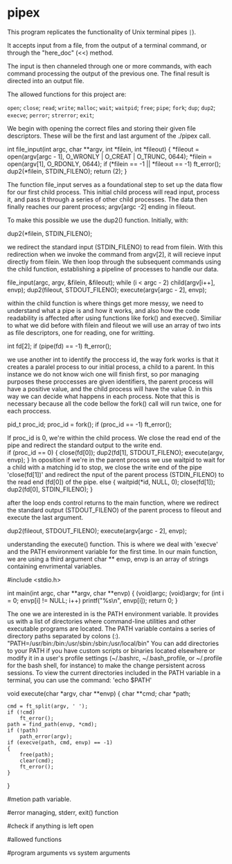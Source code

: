 
# pipex 
This program replicates the functionality of Unix terminal pipes `|`). 

It accepts input from a file, from the output of a terminal command, or through the "here_doc" (<<) method. 

The input is then channeled through one or more commands, with each command processing the output of the previous one. The final result is directed into an output file.

The allowed functions for this project are: 

`open`; `close`; `read`; `write`; `malloc`; `wait`; `waitpid`; `free`; `pipe`; `fork`; `dup`; `dup2`; `execve`; `perror`; `strerror`; `exit`;

We begin with opening the correct files and storing their given file descriptors. These will be the first and last argument of the ./pipex call.

int	file_input(int argc, char **argv, int *filein, int *fileout)
{
	*fileout = open(argv[argc - 1], O_WRONLY | O_CREAT | O_TRUNC, 0644);
	*filein = open(argv[1], O_RDONLY, 0644);
	if (*filein == -1 || *fileout == -1)
		ft_error();
	dup2(*filein, STDIN_FILENO);
	return (2);
}

The function file_input serves as a foundational step to set up the data flow for our first child process. This initial child process will read input, process it, and pass it through a series of other child processes. The data then finally reaches our parent process; argv[argc -2] ending in fileout.

To make this possible we use the dup2() function. 
Initially, with:

dup2(*filein, STDIN_FILENO);

we redirect the standard input (STDIN_FILENO) to read from filein. With this redirection when we invoke the command from argv[2], it will recieve input directly from filein.
We then loop through the subsequent commands using the child function, establishing a pipeline of processes to handle our data.
		
  file_input(argc, argv, &filein, &fileout);
		while (i < argc - 2)
			child(argv[i++], envp);
		dup2(fileout, STDOUT_FILENO);
		execute(argv[argc - 2], envp);

  within the child function is where things get more messy, we need to understand what a pipe is and how it works, and also how the code readability is affected after using functions like fork() and execve().
  Similiar to what we did before with filein and fileout we will use an array of two ints as file descriptors, one for reading, one for writting.
	
int		fd[2];
if (pipe(fd) == -1)
    ft_error();

we use another int to identify the proccess id, the way fork works is that it creates a paralel process to our initial process, a child to a parent. In this instance we do not know wich one will finish first,
so por managing purposes these proccesses are given identifiers, the parent process will have a positive value, and the child process will have the value 0.
in this way we can decide what happens in each process. Note that this is necessary because all the code bellow the fork() call will run twice, one for each proccess.

pid_t	proc_id;
proc_id = fork();
if (proc_id == -1)
	ft_error();

If proc_id is 0, we're within the child process. We close the read end of the pipe and redirect the standard output to the write end.  
if (proc_id == 0)
{
	close(fd[0]);
	dup2(fd[1], STDOUT_FILENO);
	execute(argv, envp);
}
In oposition if we're in the parent process we use waitpid to wait for a child with a matching id to stop, we close the write end of the pipe 'close(fd[1])' and redirect the nput of the parent process (STDIN_FILENO) to the read end (fd[0]) of the pipe.
else
{
	waitpid(*id, NULL, 0);
	close(fd[1]);
	dup2(fd[0], STDIN_FILENO);
}

after the loop ends control returns to the main function, where we redirect the standard output (STDOUT_FILENO) of the parent process to fileout and execute the last argument. 

dup2(fileout, STDOUT_FILENO);
execute(argv[argc - 2], envp);

understanding the execute() function. This is where we deal with 'execve' and the PATH environment variable for the first time.
In our main function, we are using a third argument char ** envp, envp is an array of strings containing envrimental variables. 

#include <stdio.h>

int main(int argc, char **argv, char **envp) 
{
	(void)argc;
	(void)argv;
	for (int i = 0; envp[i] != NULL; i++)
		printf("%s\n", envp[i]);
	return 0;
}

The one we are interested in is the PATH environment variable.
It provides us with a list of directories where command-line utilities and other executable programs are located. The PATH variable contains a series of directory paths separated by colons (:). "PATH=/usr/bin:/bin:/usr/sbin:/sbin:/usr/local/bin"
You can add directories to your PATH if you have custom scripts or binaries located elsewhere or modify it in a user's profile settings (~/.bashrc, ~/.bash_profile, or ~/.profile for the bash shell, for instance) to make the change persistent across sessions.
To view the current directories included in the PATH variable in a terminal, you can use the command: 'echo $PATH'

void	execute(char *argv, char **envp)
{
	char	**cmd;
	char	*path;

	cmd = ft_split(argv, ' ');
	if (!cmd)
		ft_error();
	path = find_path(envp, *cmd);
	if (!path)
		path_error(argv);
	if (execve(path, cmd, envp) == -1)
	{
		free(path);
		clear(cmd);
		ft_error();
	}
}

#metion path variable.

#error managing, stderr, exit() function

#check if anything is left open

#allowed functions

#program arguments vs system arguments


